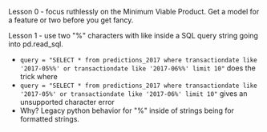 Lesson 0 - focus ruthlessly on the Minimum Viable Product. Get a model for a feature or two before you get fancy.

Lesson 1 - use two "%" characters with like inside a SQL query string going into pd.read_sql.
- `query = "SELECT * from predictions_2017 where transactiondate like '2017-05%%' or transactiondate like '2017-06%%' limit 10"` does the trick where
- `query = "SELECT * from predictions_2017 where transactiondate like '2017-05%' or transactiondate like '2017-06%' limit 10"` gives an unsupported character error
- Why? Legacy python behavior for "%" inside of strings being for formatted strings.




